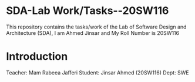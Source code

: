 # SDA-Lab Work/Tasks--20SW116
This repository contains the tasks/work of the Lab of Software Design and Architecture (SDA), I am Ahmed Jinsar and My Roll Number is 20SW116

# Introduction
Teacher: Mam Rabeea Jafferi
Student: Jinsar Ahmed (20SW116)
Dept: SWE 
